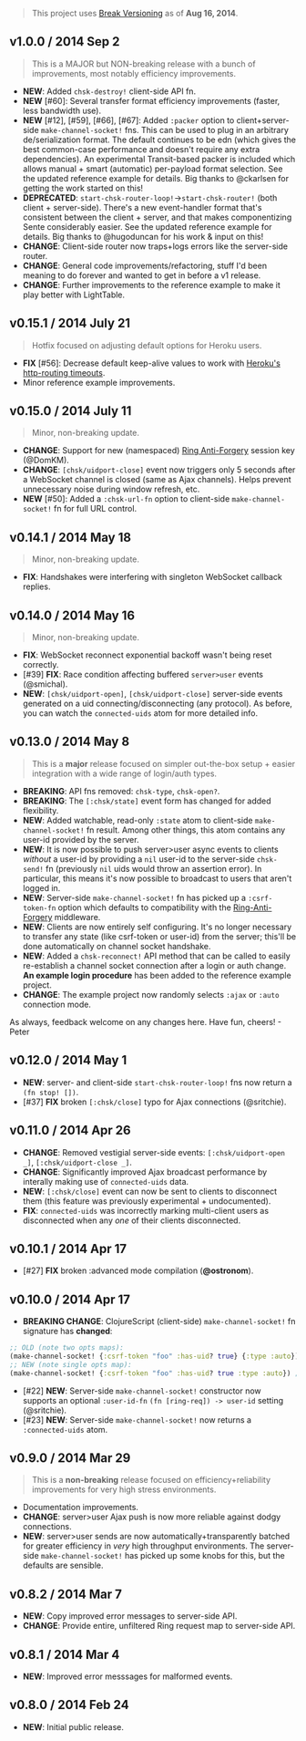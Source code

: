 > This project uses [Break Versioning](https://github.com/ptaoussanis/encore/blob/master/BREAK-VERSIONING.md) as of **Aug 16, 2014**.

## v1.0.0 / 2014 Sep 2

 > This is a MAJOR but NON-breaking release with a bunch of improvements, most notably efficiency improvements.

 * **NEW**: Added `chsk-destroy!` client-side API fn.
 * **NEW** [#60]: Several transfer format efficiency improvements (faster, less bandwidth use).
 * **NEW** [#12], [#59], [#66], [#67]: Added `:packer` option to client+server-side `make-channel-socket!` fns. This can be used to plug in an arbitrary de/serialization format. The default continues to be edn (which gives the best common-case performance and doesn't require any extra dependencies). An experimental Transit-based packer is included which allows manual + smart (automatic) per-payload format selection. See the updated reference example for details. Big thanks to @ckarlsen for getting the work started on this!
 * **DEPRECATED**: `start-chsk-router-loop!`->`start-chsk-router!` (both client + server-side). There's a new event-handler format that's consistent between the client + server, and that makes componentizing Sente considerably easier. See the updated reference example for details. Big thanks to @hugoduncan for his work & input on this!
 * **CHANGE**: Client-side router now traps+logs errors like the server-side router.
 * **CHANGE**: General code improvements/refactoring, stuff I'd been meaning to do forever and wanted to get in before a v1 release.
 * **CHANGE**: Further improvements to the reference example to make it play better with LightTable.


## v0.15.1 / 2014 July 21

 > Hotfix focused on adjusting default options for Heroku users.

 * **FIX** [#56]: Decrease default keep-alive values to work with [Heroku's http-routing timeouts](https://devcenter.heroku.com/articles/http-routing#timeouts).
 * Minor reference example improvements.


## v0.15.0 / 2014 July 11

 > Minor, non-breaking update.

 * **CHANGE**: Support for new (namespaced) [Ring Anti-Forgery](https://github.com/ring-clojure/ring-anti-forgery/commit/69082e6eac533a0c62c8418c78684030eeefbcec) session key (@DomKM).
 * **CHANGE**: `[chsk/uidport-close]` event now triggers only 5 seconds after a WebSocket channel is closed (same as Ajax channels). Helps prevent unnecessary noise during window refresh, etc.
 * **NEW** [#50]: Added a `:chsk-url-fn` option to client-side `make-channel-socket!` fn for full URL control.


## v0.14.1 / 2014 May 18

 > Minor, non-breaking update.

 * **FIX**: Handshakes were interfering with singleton WebSocket callback replies.


## v0.14.0 / 2014 May 16

 > Minor, non-breaking update.

 * **FIX**: WebSocket reconnect exponential backoff wasn't being reset correctly.
 * [#39] **FIX**: Race condition affecting buffered `server>user` events (@smichal).
 * **NEW**: `[chsk/uidport-open]`, `[chsk/uidport-close]` server-side events generated on a uid connecting/disconnecting (any protocol). As before, you can watch the `connected-uids` atom for more detailed info.


## v0.13.0 / 2014 May 8

 > This is a **major** release focused on simpler out-the-box setup + easier integration with a wide range of login/auth types.

 * **BREAKING**: API fns removed: `chsk-type`, `chsk-open?`.
 * **BREAKING**: The `[:chsk/state]` event form has changed for added flexibility.
 * **NEW**: Added watchable, read-only `:state` atom to client-side `make-channel-socket!` fn result. Among other things, this atom contains any user-id provided by the server.
 * **NEW**: It is now possible to push server>user async events to clients _without_ a user-id by providing a `nil` user-id to the server-side `chsk-send!` fn (previously `nil` uids would throw an assertion error). In particular, this means it's now possible to broadcast to users that aren't logged in.
 * **NEW**: Server-side `make-channel-socket!` fn has picked up a `:csrf-token-fn` option which defaults to compatibility with the [Ring-Anti-Forgery](https://github.com/ring-clojure/ring-anti-forgery) middleware.
 * **NEW**: Clients are now entirely self configuring. It's no longer necessary to transfer any state (like csrf-token or user-id) from the server; this'll be done automatically on channel socket handshake.
 * **NEW**: Added a `chsk-reconnect!` API method that can be called to easily re-establish a channel socket connection after a login or auth change. **An example login procedure** has been added to the reference example project.
 * **CHANGE**: The example project now randomly selects `:ajax` or `:auto` connection mode.

As always, feedback welcome on any changes here. Have fun, cheers! - Peter


## v0.12.0 / 2014 May 1

 * **NEW**: server- and client-side `start-chsk-router-loop!` fns now return a `(fn stop! [])`.
 * [#37] **FIX** broken `[:chsk/close]` typo for Ajax connections (@sritchie).


## v0.11.0 / 2014 Apr 26

 * **CHANGE**: Removed vestigial server-side events: `[:chsk/uidport-open _]`, `[:chsk/uidport-close _]`.
 * **CHANGE**: Significantly improved Ajax broadcast performance by interally making use of `connected-uids` data.
 * **NEW**: `[:chsk/close]` event can now be sent to clients to disconnect them (this feature was previously experimental + undocumented).
 * **FIX**: `connected-uids` was incorrectly marking multi-client users as disconnected when any _one_ of their clients disconnected.


## v0.10.1 / 2014 Apr 17

 * [#27] **FIX** broken :advanced mode compilation (**@ostronom**).


## v0.10.0 / 2014 Apr 17

 * **BREAKING CHANGE**: ClojureScript (client-side) `make-channel-socket!` fn signature has **changed**:
```clojure
;; OLD (note two opts maps):
(make-channel-socket! {:csrf-token "foo" :has-uid? true} {:type :auto}) ; Old
;; NEW (note single opts map):
(make-channel-socket! {:csrf-token "foo" :has-uid? true :type :auto}) ; New
```

 * [#22] **NEW**: Server-side `make-channel-socket!` constructor now supports an optional `:user-id-fn` `(fn [ring-req]) -> user-id` setting (@sritchie).
 * [#23] **NEW**: Server-side `make-channel-socket!` now returns a `:connected-uids` atom.


## v0.9.0 / 2014 Mar 29

 > This is a **non-breaking** release focused on efficiency+reliability improvements for very high stress environments.

 * Documentation improvements.
 * **CHANGE**: server>user Ajax push is now more reliable against dodgy connections.
 * **NEW**: server>user sends are now automatically+transparently batched for greater efficiency in _very_ high throughput environments. The server-side `make-channel-socket!` has picked up some knobs for this, but the defaults are sensible.


## v0.8.2 / 2014 Mar 7

 * **NEW**: Copy improved error messages to server-side API.
 * **CHANGE**: Provide entire, unfiltered Ring request map to server-side API.


## v0.8.1 / 2014 Mar 4

 * **NEW**: Improved error messsages for malformed events.


## v0.8.0 / 2014 Feb 24

 * **NEW**: Initial public release.
